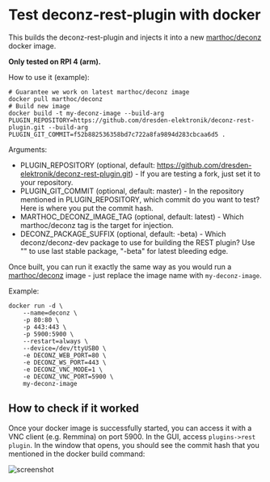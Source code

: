 # Test deconz-rest-plugin with docker

This builds the deconz-rest-plugin and injects it into a new [marthoc/deconz](https://github.com/marthoc/docker-deconz) docker image.

**Only tested on RPI 4 (arm).**

How to use it (example):

```
# Guarantee we work on latest marthoc/deconz image
docker pull marthoc/deconz
# Build new image
docker build -t my-deconz-image --build-arg PLUGIN_REPOSITORY=https://github.com/dresden-elektronik/deconz-rest-plugin.git --build-arg PLUGIN_GIT_COMMIT=f52b882536358bd7c722a8fa9894d283cbcaa6d5 .
```

Arguments:
* PLUGIN_REPOSITORY (optional, default: https://github.com/dresden-elektronik/deconz-rest-plugin.git) - If you are testing a fork, just set it to your repository.
* PLUGIN_GIT_COMMIT (optional, default: master) - In the repository mentioned in PLUGIN_REPOSITORY, which commit do you want to test? Here is where you put the commit hash.
* MARTHOC_DECONZ_IMAGE_TAG (optional, default: latest) - Which marthoc/deconz tag is the target for injection.
* DECONZ_PACKAGE_SUFFIX (optional, default: -beta) - Which deconz/deconz-dev package to use for building the REST plugin? Use "" to use last stable package, "-beta" for latest bleeding edge.  

Once built, you can run it exactly the same way as you would run a [marthoc/deconz](https://github.com/marthoc/docker-deconz) image - just replace the image name with `my-deconz-image`.

Example:

```
docker run -d \
    --name=deconz \
    -p 80:80 \
    -p 443:443 \
    -p 5900:5900 \
    --restart=always \
    --device=/dev/ttyUSB0 \
    -e DECONZ_WEB_PORT=80 \
    -e DECONZ_WS_PORT=443 \
    -e DECONZ_VNC_MODE=1 \
    -e DECONZ_VNC_PORT=5900 \
    my-deconz-image
```

## How to check if it worked

Once your docker image is successfully started, you can access it with a VNC client (e.g. Remmina) on port 5900. In the GUI, access `plugins->rest plugin`. In the window that opens, you should see the commit hash that you mentioned in the docker build command:

![screenshot](./check-rest-plugin.png)
